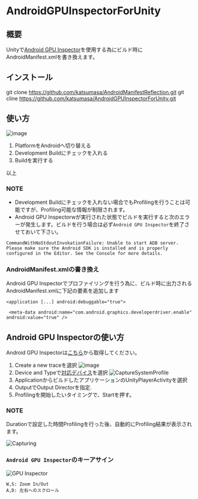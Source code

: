 # AndroidGPUInspectorForUnity

## 概要

Unityで[Android GPU Inspector](https://gpuinspector.dev/)を使用する為にビルド時にAndroidManifest.xmlを書き換えます。

## インストール

git clone https://github.com/katsumasa/AndroidManifestReflection.git
git cline https://github.com/katsumasa/AndroidGPUInspectorForUnity.git


## 使い方

![image](https://user-images.githubusercontent.com/29646672/139030370-48abcf2d-686e-44f7-9858-475d7b394258.png)

1. PlatformをAndroidへ切り替える
2. Development Buildにチェックを入れる
3. Buildを実行する

以上

### NOTE

- Development Buildにチェックを入れない場合でもProfilingを行うことは可能ですが、Profiling可能な情報が制限されます。
- Android GPU Inspectorwが実行された状態でビルドを実行すると次のエラーが発生します。ビルドを行う場合は必ず`Android GPU Inspector`を終了させておいて下さい。


```
CommandWithNoStdoutInvokationFailure: Unable to start ADB server. Please make sure the Android SDK is installed and is properly configured in the Editor. See the Console for more details.
```

### AndroidManifest.xmlの書き換え


Android GPU Inspectorでプロファイリングを行う為に、ビルド時に出力されるAndroidManifest.xmlに下記の要素を追加します

```
<application [...] android:debuggable="true">
```

```
 <meta-data android:name="com.android.graphics.developerdriver.enable" android:value="true" />
```


## Android GPU Inspectorの使い方

Android GPU Inspectorは[こちら](https://github.com/google/agi)から取得してください。




1. Create a new traceを選択
  ![image](https://user-images.githubusercontent.com/29646672/139036473-87555766-e761-437c-bdee-8605734ef541.png)
2. Device and Typeで[対応デバイス](https://gpuinspector.dev/docs/devices)を選択
  ![CaptureSystemProfile](https://user-images.githubusercontent.com/29646672/139029565-b9cbf54d-1061-4ef2-a031-a79dc4358711.jpg)
3. ApplicationからビルドしたアプリケーションのUnityPlayerActivityを選択
4. OutputでOutput Directorを指定.
5. Profilingを開始したいタイミングで、Startを押す。

### NOTE

Durationで設定した時間Profilingを行った後、自動的にProfiling結果が表示されます。

![Capturing](https://user-images.githubusercontent.com/29646672/139029618-0a1571eb-42e0-4c7c-be12-aff1aec2c9aa.jpg)

### `Android GPU Inspector`のキーアサイン

![GPU Inspector](https://user-images.githubusercontent.com/29646672/139029653-a49d6d42-526e-4939-a751-7416ac0a744d.jpg)

```
W,S: Zoom In/Out
A,D: 左右へのスクロール
```
